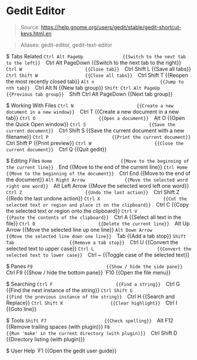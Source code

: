 # Gedit Editor

> Source: https://help.gnome.org/users/gedit/stable/gedit-shortcut-keys.html.en

> Aliases: gedit-editor, gedit-text-editor

$ Tabs Related
    `Ctrl Alt PageUp               {{Switch to the next tab to the left}} 
    `Ctrl Alt PageDown             {{Switch to the next tab to the right}} 
    `Ctrl W                        {{Close tab}} 
    `Ctrl Shift L                  {{Save all tabs}} 
    `Ctrl Shift W                  {{Close all tabs}} 
    `Ctrl Shift T                  {{Reopen the most recently closed tab}} 
    `Alt n                         {{Jump to nth tab}} 
    `Ctrl Alt N                    {{New tab group}} 
    `Shift Ctrl Alt PageUp         {{Previous tab group}} 
    `Shift Ctrl Alt PageDown       {{Next tab group}} 

$ Working With Files
    `Ctrl N                        {{Create a new document in a new window}} 
    `Ctrl T                        {{Create a new document in a new tab}} 
    `Ctrl O                        {{Open a document}} 
    `Alt O                         {{Open the Quick Open window}} 
    `Ctrl S                        {{Save the current document}} 
    `Ctrl Shift S                  {{Save the current document with a new filename}} 
    `Ctrl P                        {{Print the current document}} 
    `Ctrl Shift P                  {{Print preview}} 
    `Ctrl W                        {{Close the current document}} 
    `Ctrl Q                        {{Quit gedit}} 

$ Editing Files
    `Home                          {{Move to the beginning of the current line}} 
    `End                           {{Move to the end of the current line}} 
    `Ctrl Home                     {{Move to the beginning of the document}} 
    `Ctrl End                      {{Move to the end of the document}} 
    `Alt Right Arrow               {{Move the selected word right one word}} 
    `Alt Left Arrow                {{Move the selected word left one word}} 
    `Ctrl Z                        {{Undo the last action}} 
    `Ctrl Shift Z                  {{Redo the last undone action}} 
    `Ctrl X                        {{Cut the selected text or region and place it on the clipboard}} 
    `Ctrl C                        {{Copy the selected text or region onto the clipboard}} 
    `Ctrl V                        {{Paste the contents of the clipboard}} 
    `Ctrl A                        {{Select all text in the file}} 
    `Ctrl D                        {{Delete the current line}} 
    `Alt Up Arrow                  {{Move the selected line up one line}} 
    `Alt Down Arrow                {{Move the selected line down one line}} 
    `Tab                           {{Add a tab stop}} 
    `Shift Tab                     {{Remove a tab stop}} 
    `Ctrl U                        {{Convert the selected text to upper case}} 
    `Ctrl L                        {{Convert the selected text to lower case}} 
    `Ctrl ~                        {{Toggle case of the selected text}} 

$ Panes
    `F9                            {{Show / hide the side pane}} 
    `Ctrl F9                       {{Show / hide the bottom pane}} 
    `F10                           {{Open the file menu}} 

$ Searching
    `Ctrl F                        {{Find a string}} 
    `Ctrl G                        {{Find the next instance of the string}} 
    `Ctrl Shift G                  {{Find the previous instance of the string}} 
    `Ctrl H                        {{Search and Replace}} 
    `Ctrl Shift K                  {{Clear highlight}} 
    `Ctrl I                        {{Goto line}} 

$ Tools
    `Shift F7                      {{Check spelling}} 
    `Alt F12                       {{Remove trailing spaces (with plugin)}} 
    `F8                            {{Run 'make' in the current directory (with plugin)}} 
    `Ctrl Shift D                  {{Directory listing (with plugin)}} 

$ User Help
    `F1                            {{Open the gedit user guide}} 

